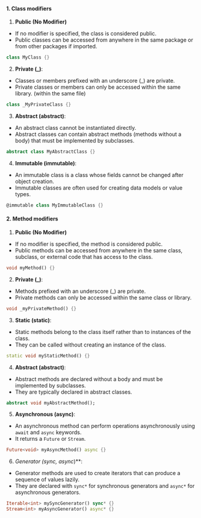 #### 1. Class modifiers
1. **Public (No Modifier)**
- If no modifier is specified, the class is considered public.
- Public classes can be accessed from anywhere in the same package or from other packages if imported.
```dart
class MyClass {}
```
2. **Private (_)**:
- Classes or members prefixed with an underscore (_) are private.
- Private classes or members can only be accessed within the same library. (within the same file)
```dart
class _MyPrivateClass {}
```
3. **Abstract (abstract)**: 
- An abstract class cannot be instantiated directly.
- Abstract classes can contain abstract methods (methods without a body) that must be implemented by subclasses.
```dart
abstract class MyAbstractClass {}
```
4. **Immutable (immutable)**:
- An immutable class is a class whose fields cannot be changed after object creation.
- Immutable classes are often used for creating data models or value types.
```dart
@immutable class MyImmutableClass {}
```
#### 2. Method modifiers
1. **Public (No Modifier)**
- If no modifier is specified, the method is considered public.
- Public methods can be accessed from anywhere in the same class, subclass, or external code that has access to the class.
```dart
void myMethod() {}
```
2. **Private (_)**:
- Methods prefixed with an underscore (_) are private.
- Private methods can only be accessed within the same class or library.
```dart
void _myPrivateMethod() {}
```
3. **Static (static)**:
- Static methods belong to the class itself rather than to instances of the class.
- They can be called without creating an instance of the class.
```dart
static void myStaticMethod() {}
```
4. **Abstract (abstract)**:
- Abstract methods are declared without a body and must be implemented by subclasses.
- They are typically declared in abstract classes.
```dart
abstract void myAbstractMethod();
```
5. **Asynchronous (async)**:
- An asynchronous method can perform operations asynchronously using `await` and `async` keywords.
- It returns a `Future` or `Stream`.
```dart
Future<void> myAsyncMethod() async {}
```
6. __Generator (sync_, async_)**:
- Generator methods are used to create iterators that can produce a sequence of values lazily.
- They are declared with `sync*` for synchronous generators and `async*` for asynchronous generators.
```dart
Iterable<int> mySyncGenerator() sync* {}
Stream<int> myAsyncGenerator() async* {}
```